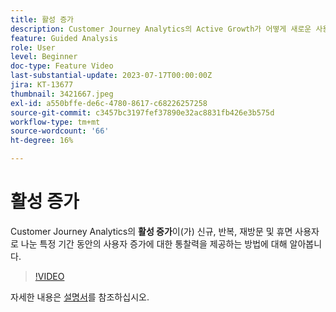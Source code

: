 ```yaml
---
title: 활성 증가
description: Customer Journey Analytics의 Active Growth가 어떻게 새로운 사용자, 반복 사용자, 재방문 사용자 및 휴면 사용자로 나누어 특정 기간 동안 사용자의 증가에 대한 통찰력을 제공하는지 알아봅니다.
feature: Guided Analysis
role: User
level: Beginner
doc-type: Feature Video
last-substantial-update: 2023-07-17T00:00:00Z
jira: KT-13677
thumbnail: 3421667.jpeg
exl-id: a550bffe-de6c-4780-8617-c68226257258
source-git-commit: c3457bc3197fef37890e32ac8831fb426e3b575d
workflow-type: tm+mt
source-wordcount: '66'
ht-degree: 16%

---
```


# 활성 증가

Customer Journey Analytics의 **활성 증가**&#x200B;이(가) 신규, 반복, 재방문 및 휴면 사용자로 나눈 특정 기간 동안의 사용자 증가에 대한 통찰력을 제공하는 방법에 대해 알아봅니다.

>[!VIDEO](https://video.tv.adobe.com/v/3421667/?learn=on)

자세한 내용은 [설명서](https://experienceleague.adobe.com/docs/analytics-platform/using/guided-analysis/user-growth/active.html)를 참조하십시오.
